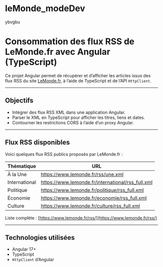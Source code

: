 # leMonde_modeDev
ybvgbu
# Consommation des flux RSS de LeMonde.fr avec Angular (TypeScript)

Ce projet Angular permet de récupérer et d’afficher les articles issus des flux RSS du site [LeMonde.fr](https://www.lemonde.fr), à l’aide de TypeScript et de l’API `HttpClient`.

---

## Objectifs

- Intégrer des flux RSS XML dans une application Angular.
- Parser le XML en TypeScript pour afficher les titres, liens et dates.
- Contourner les restrictions CORS à l’aide d’un proxy Angular.

---

## Flux RSS disponibles

Voici quelques flux RSS publics proposés par LeMonde.fr :

| Thématique      | URL |
|-----------------|-----|
| À la Une        | https://www.lemonde.fr/rss/une.xml |
| International   | https://www.lemonde.fr/international/rss_full.xml |
| Politique       | https://www.lemonde.fr/politique/rss_full.xml |
| Économie        | https://www.lemonde.fr/economie/rss_full.xml |
| Culture         | https://www.lemonde.fr/culture/rss_full.xml |

Liste complète : [https://www.lemonde.fr/rss/](https://www.lemonde.fr/rss/)

---

## Technologies utilisées

- Angular 17+
- TypeScript
- `HttpClient` d’Angular
